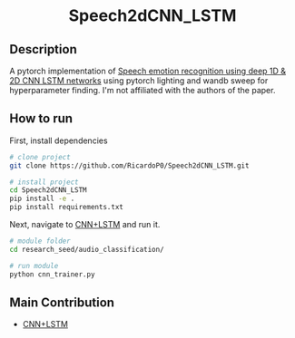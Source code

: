    
<div align="center">    
 
# Speech2dCNN_LSTM    



<!--  
Conference   
-->   
</div>
 
## Description   
A pytorch implementation of [Speech emotion recognition using deep 1D & 2D CNN LSTM networks](https://www.sciencedirect.com/science/article/abs/pii/S1746809418302337) using pytorch lighting and wandb sweep for hyperparameter finding. I'm not affiliated with the authors of the paper.

## How to run   
First, install dependencies   
```bash
# clone project   
git clone https://github.com/RicardoP0/Speech2dCNN_LSTM.git

# install project   
cd Speech2dCNN_LSTM
pip install -e .   
pip install requirements.txt
 ```   
 Next, navigate to [CNN+LSTM](https://github.com/RicardoP0/Speech2dCNN_LSTM/tree/master/research_seed/audio_classification)   and run it.   
 ```bash
# module folder
cd research_seed/audio_classification/   

# run module
python cnn_trainer.py    
```

## Main Contribution      
 
- [CNN+LSTM](https://github.com/RicardoP0/Speech2dCNN_LSTM/tree/master/research_seed/audio_classification)  


